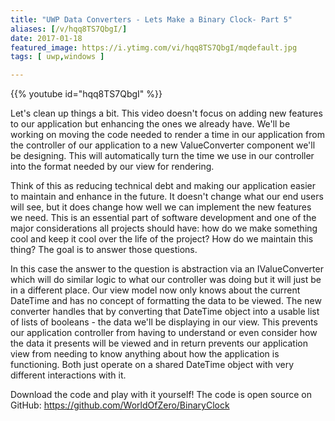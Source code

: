 ```yaml
---
title: "UWP Data Converters - Lets Make a Binary Clock- Part 5"
aliases: [/v/hqq8TS7QbgI/]
date: 2017-01-18
featured_image: https://i.ytimg.com/vi/hqq8TS7QbgI/mqdefault.jpg
tags: [ uwp,windows ]

---
```


{{% youtube id="hqq8TS7QbgI" %}}

Let's clean up things a bit. This video doesn't focus on adding new features to our application but enhancing the ones we already have. We'll be working on moving the code needed to render a time in our application from the controller of our application to a new ValueConverter component we'll be designing. This will automatically turn the time we use in our controller into the format needed by our view for rendering.

Think of this as reducing technical debt and making our application easier to maintain and enhance in the future. It doesn't change what our end users will see, but it does change how well we can implement the new features we need. This is an essential part of software development and one of the major considerations all projects should have: how do we make something cool and keep it cool over the life of the project? How do we maintain this thing? The goal is to answer those questions.

In this case the answer to the question is abstraction via an IValueConverter which will do similar logic to what our controller was doing but it will just be in a different place. Our view model now only knows about the current DateTime and has no concept of formatting the data to be viewed. The new converter handles that by converting that DateTime object into a usable list of lists of booleans - the data we'll be displaying in our view. This prevents our application controller from having to understand or even consider how the data it presents will be viewed and in return prevents our application view from needing to know anything about how the application is functioning. Both just operate on a shared DateTime object with very different interactions with it.

Download the code and play with it yourself! The code is open source on GitHub: https://github.com/WorldOfZero/BinaryClock